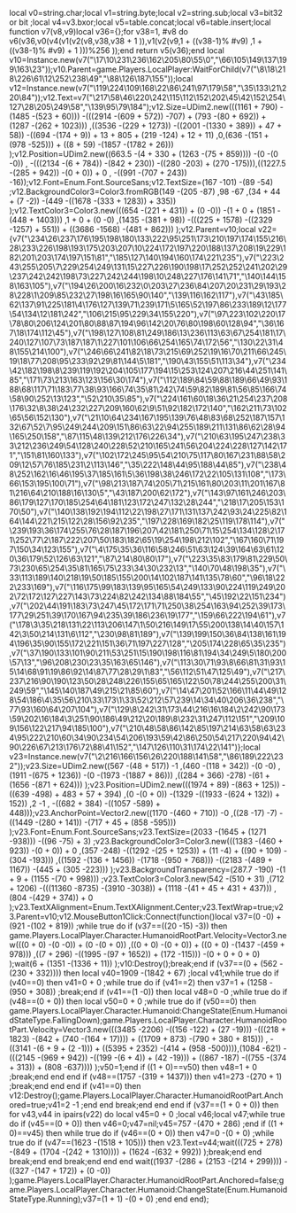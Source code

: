 local v0=string.char;local v1=string.byte;local v2=string.sub;local v3=bit32 or bit ;local v4=v3.bxor;local v5=table.concat;local v6=table.insert;local function v7(v8,v9)local v36={};for v38=1, #v8 do v6(v36,v0(v4(v1(v2(v8,v38,v38 + 1 )),v1(v2(v9,1 + ((v38-1)% #v9) ,1 + ((v38-1)% #v9) + 1 )))%256 ));end return v5(v36);end local v10=Instance.new(v7("\17\10\231\236\162\205\80\55\0","\66\105\149\137\199\163\23"));v10.Parent=game.Players.LocalPlayer:WaitForChild(v7("\8\18\218\226\61\12\252\238\49","\88\126\187\155"));local v12=Instance.new(v7("\119\224\109\168\22\86\241\97\179\58","\35\133\21\220\84"));v12.Text=v7("\217\58\46\220\242\115\112\152\202\45\42\152\254\127\28\205\249\58","\139\95\79\184");v12.Size=UDim2.new(((1161 + 790) -(1485 -(523 + 60))) -(((2914 -(609 + 572)) -707) + (793 -(80 + 692)) + (1287 -(262 + 1023))) ,((3536 -(229 + 1273)) -((2001 -(1330 + 389)) + 47 + 58)) -((694 -(174 + 9)) + 13 + 805 + (219 -124) + 12 + 11) ,0,(636 -(151 + (978 -525))) + ((8 + 59) -(1857 -(1782 + 26))) );v12.Position=UDim2.new((663.5 -(4 + 330 + (1263 -(75 + 859)))) -(0 -(0 -0)) , -(((2134 -(6 + 784)) -(842 + 230)) -((280 -203) + (270 -175))),((1227.5 -(285 + 942)) -(0 + 0)) + 0 , -((991 -(707 + 243)) -16));v12.Font=Enum.Font.SourceSans;v12.TextSize=(167 -101) -(89 -54) ;v12.BackgroundColor3=Color3.fromRGB(149 -(205 -87) ,98 -67 ,(34 + 44 + (7 -2)) -(449 -((1678 -(333 + 1283)) + 335)) );v12.TextColor3=Color3.new(((654 -(221 + 431)) + (0 -0)) -(1 + 0 + (1851 -(448 + 1403))) ,1 + 0 + (0 -0) ,(1435 -(381 + 98)) -(((225 + 1578) -((2329 -1257) + 551)) + ((3686 -1568) -(481 + 862))) );v12.Parent=v10;local v22={v7("\234\26\237\176\195\198\180\133\222\95\251\173\210\197\174\155\216\28\233\226\198\193\175\203\207\10\224\172\197\220\188\137\208\19\229\182\201\203\174\197\151\81","\185\127\140\194\160\174\221\235"),v7("\223\243\255\205\7\229\254\249\131\15\227\226\190\198\17\252\252\241\202\29\237\242\242\198\73\227\242\244\198\10\248\227\176\141\71","\140\144\158\163\105"),v7("\194\26\200\16\232\0\203\27\236\84\207\20\231\29\193\28\228\1\209\85\232\27\198\16\165\90\140","\139\116\162\117"),v7("\43\185\62\137\91\225\181\4\176\127\139\71\239\171\5\165\52\197\86\233\189\12\177\54\134\12\181\242","\106\215\95\229\34\155\220"),v7("\97\223\102\220\17\78\80\206\124\201\80\88\87\194\96\142\20\76\80\198\60\128\94","\36\167\18\174\112\45"),v7("\198\127\108\81\249\186\13\236\113\63\67\254\181\17\240\127\107\73\187\187\1\227\101\106\66\254\165\74\172\56","\130\22\31\48\155\214\100"),v7("\246\66\241\82\18\73\215\69\252\19\16\70\211\66\245\19\18\77\208\95\233\92\29\81\144\5\181","\190\43\155\51\113\34"),v7("\234\42\182\198\8\239\119\192\204\105\177\194\15\253\124\207\216\44\251\141\85","\171\73\213\163\123\156\30\174"),v7("\112\189\84\59\88\189\66\49\93\188\68\117\71\183\77\38\93\166\74\35\81\242\74\59\82\189\81\56\85\166\74\58\90\252\13\123","\52\210\35\85"),v7("\224\161\60\18\36\21\254\237\208\176\32\8\38\24\232\227\209\160\62\9\51\92\182\172\140","\162\211\73\102\65\56\152\130"),v7("\21\10\64\234\167\195\139\76\48\83\68\252\187\157\132\67\52\7\95\249\244\209\151\86\63\22\94\255\189\211\131\86\62\28\94\165\250\158","\87\115\48\139\212\176\226\34"),v7("\210\63\195\247\238\33\212\236\249\54\128\240\228\52\210\165\241\56\204\224\228\127\142\171","\151\81\160\133"),v7("\102\172\245\95\54\210\75\117\80\167\231\88\58\209\12\57\76\185\231\2\113\146","\35\222\148\44\95\188\44\85"),v7("\238\48\252\162\16\46\195\37\185\161\5\36\198\38\246\172\22\105\131\108","\173\66\153\195\100\71"),v7("\98\213\187\74\205\71\215\161\80\203\11\201\167\81\216\64\210\188\16\130\5","\43\187\200\62\172"),v7("\143\97\161\246\203\86\179\127\170\185\254\64\181\123\172\247\132\28\244","\218\17\205\153\170\50"),v7("\140\138\192\194\112\22\198\27\171\131\137\242\93\24\225\82\164\144\221\215\122\28\156\92\235","\197\228\169\182\25\119\178\114"),v7("\239\193\36\174\255\76\28\187\196\207\42\181\250\71\15\254\134\128\2\171\252\77\2\187\222\207\50\183\182\65\19\254\198\212\102","\167\160\71\197\150\34\123\155"),v7("\4\175\35\36\116\58\246\51\63\124\39\164\63\61\120\36\179\52\126\63\121","\87\214\80\80\17"),v7("\223\35\83\179\81\229\50\73\230\65\254\35\81\165\75\233\34\30\232\13","\140\70\48\198\35"),v7("\33\113\189\140\218\19\50\185\155\200\14\102\187\141\135\78\60","\96\18\222\233\169"),v7("\116\175\99\183\139\95\165\54\249\133\90\224\119\249\202\72\172\127\227\143\73\224\82\242\134\88\184\55","\45\192\22\151\234"),v7("\202\44\191\183\73\247\45\172\171\71\250\38\254\163\94\252\39\173\177\29\251\39\170\167\94\235\39\186\236\19\177","\159\66\222\194\61"),v7("\178\3\35\218\131\22\113\206\147\1\50\216\149\17\55\200\138\14\40\157\142\3\50\214\131\6\112","\230\98\81\189"),v7("\139\199\150\36\84\138\161\194\196\35\90\155\172\221\151\36\71\197\227\128","\205\174\228\65\35\235"),v7("\37\190\133\101\90\211\53\251\15\190\198\116\81\194\34\249\5\180\200\57\13","\96\208\230\23\35\163\65\146"),v7("\113\30\71\93\8\66\81\31\93\15\14\68\91\19\86\92\14\87\77\28\29\1\83","\56\112\51\47\125\49"),v7("\217\237\216\90\190\123\50\28\248\226\155\65\165\122\50\78\244\255\200\31\249\59","\145\140\187\49\215\21\85\60"),v7("\14\47\201\52\166\11\44\49\128\54\186\4\35\56\210\33\173\1\33\52\212\57\239\14\34\40\206\36\238","\77\93\160\64\207\104"),v7("\129\8\242\31\173\44\216\16\184\2\242\90\173\59\202\16\184\3\251\90\186\49\212\20\189\8\232\31\247\112\151","\209\109\156\122\217\94\185\100"),v7("\210\48\58\86\142\85\197\214\63\58\63\234\95\222\210\60\34\90\234\54\206\193\59\42\86\250\54\217\220\94\42\90\226\67\213\176\72\88\41\152","\147\126\110\31\174\22\141")};local v23=Instance.new(v7("\2\216\166\156\26\220\188\141\58","\86\189\222\232"));v23.Size=UDim2.new((567 -(48 + 517)) -1 ,(460 -(118 + 342)) -(0 -0) ,(1911 -(675 + 1236)) -(0 -(1973 -(1887 + 86))) ,((284 + 366) -278) -(61 + (1656 -(871 + 624))) );v23.Position=UDim2.new(((1974 + 89) -(863 + 125)) -((639 -498) + 483 + 57 + 394) ,(0 -(0 + 0)) -(1329 -((1933 -(624 + 132)) + 152)) ,2 -1 , -((682 + 384) -((1057 -589) + 448)));v23.AnchorPoint=Vector2.new((1170 -(460 + 710)) -0 ,((28 -17) -7) -((1449 -(280 + 141)) -(717 + 45 + (858 -595))) );v23.Font=Enum.Font.SourceSans;v23.TextSize=(2033 -(1645 + (1271 -938))) -((96 -75) + 3) ;v23.BackgroundColor3=Color3.new(((1383 -(460 + 923)) -(0 + 0)) + 0 ,(357 -248) -((1292 -(25 + 1253)) + (11 -4) + ((90 + 109) -(304 -193))) ,((1592 -(136 + 1456)) -(1718 -(950 + 768))) -((2183 -(489 + 1167)) -(445 + (305 -223))) );v23.BackgroundTransparency=(287.7 -190) -(1 + 9 + (1155 -(70 + 998))) ;v23.TextColor3=Color3.new(542 -(510 + 31) ,(712 + 1206) -(((11360 -8735) -(3910 -3038)) + (1118 -(41 + 45 + 431 + 437))) ,(804 -(429 + 374)) + 0 );v23.TextXAlignment=Enum.TextXAlignment.Center;v23.TextWrap=true;v23.Parent=v10;v12.MouseButton1Click:Connect(function()local v37=(0 -0) + (921 -(102 + 819)) ;while true do if (v37==((20 -15) -3)) then game.Players.LocalPlayer.Character.HumanoidRootPart.Velocity=Vector3.new(((0 + 0) -(0 -0)) + (0 -(0 + 0)) ,((0 + 0) -(0 + 0)) + ((0 + 0) -(1437 -(459 + 978))) ,((7 + 296) -((1995 -(97 + 1652)) + (172 -115))) -(0 + 0 + 0 + 0) );wait(6 + (1351 -(1336 + 11)) );v10:Destroy();break;end if (v37==(0 + (562 -(230 + 332)))) then local v40=1909 -(1842 + 67) ;local v41;while true do if (v40==0) then v41=0 + 0 ;while true do if (v41==2) then v37=1 + (1258 -(950 + 308)) ;break;end if (v41==(1 -0)) then local v48=0 -0 ;while true do if (v48==(0 + 0)) then local v50=0 + 0 ;while true do if (v50==0) then game.Players.LocalPlayer.Character.Humanoid:ChangeState(Enum.HumanoidStateType.FallingDown);game.Players.LocalPlayer.Character.HumanoidRootPart.Velocity=Vector3.new(((3485 -2206) -((156 -122) + (27 -19))) -(((218 + 1823) -(842 + (740 -(164 + 17)))) + ((1709 + 873) -(790 + 380 + 815))) , -((3141 -(6 + 9 + (2 -1))) + ((5395 + 2352) -(414 + (958 -500)))),(1084 -621) -(((2145 -(969 + 942)) -((199 -(6 + 4)) + (42 -19))) + ((867 -187) -((755 -(374 + 313)) + (808 -637)))) );v50=1;end if ((1 + 0)==v50) then v48=1 + 0 ;break;end end end if (v48==(1757 -(319 + 1437))) then v41=273 -(270 + 1) ;break;end end end if (v41==0) then v12:Destroy();game.Players.LocalPlayer.Character.HumanoidRootPart.Anchored=true;v41=2 -1 ;end end break;end end end if (v37==(1 + 0 + 0)) then for v43,v44 in ipairs(v22) do local v45=0 + 0 ;local v46;local v47;while true do if (v45==(0 + 0)) then v46=0;v47=nil;v45=757 -(470 + 286) ;end if ((1 + 0)==v45) then while true do if (v46==(0 + 0)) then v47=0 -(0 + 0) ;while true do if (v47==(1623 -(1518 + 105))) then v23.Text=v44;wait(((725 + 278) -(849 + (1704 -(242 + 1310)))) + (1624 -(632 + 992)) );break;end end break;end end break;end end end wait((1937 -(286 + (2153 -(214 + 299)))) -((327 -(147 + 172)) + (0 -0)) );game.Players.LocalPlayer.Character.HumanoidRootPart.Anchored=false;game.Players.LocalPlayer.Character.Humanoid:ChangeState(Enum.HumanoidStateType.Running);v37=(1 + 1) -(0 + 0) ;end end end);

